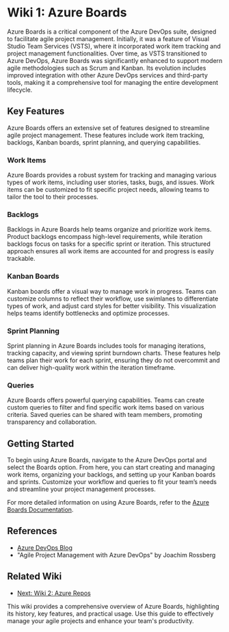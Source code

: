 # Wiki 1: Azure Boards

Azure Boards is a critical component of the Azure DevOps suite, designed to facilitate agile project management. Initially, it was a feature of Visual Studio Team Services (VSTS), where it incorporated work item tracking and project management functionalities. Over time, as VSTS transitioned to Azure DevOps, Azure Boards was significantly enhanced to support modern agile methodologies such as Scrum and Kanban. Its evolution includes improved integration with other Azure DevOps services and third-party tools, making it a comprehensive tool for managing the entire development lifecycle.

## Key Features

Azure Boards offers an extensive set of features designed to streamline agile project management. These features include work item tracking, backlogs, Kanban boards, sprint planning, and querying capabilities.

### Work Items

Azure Boards provides a robust system for tracking and managing various types of work items, including user stories, tasks, bugs, and issues. Work items can be customized to fit specific project needs, allowing teams to tailor the tool to their processes.

### Backlogs

Backlogs in Azure Boards help teams organize and prioritize work items. Product backlogs encompass high-level requirements, while iteration backlogs focus on tasks for a specific sprint or iteration. This structured approach ensures all work items are accounted for and progress is easily trackable.

### Kanban Boards

Kanban boards offer a visual way to manage work in progress. Teams can customize columns to reflect their workflow, use swimlanes to differentiate types of work, and adjust card styles for better visibility. This visualization helps teams identify bottlenecks and optimize processes.

### Sprint Planning

Sprint planning in Azure Boards includes tools for managing iterations, tracking capacity, and viewing sprint burndown charts. These features help teams plan their work for each sprint, ensuring they do not overcommit and can deliver high-quality work within the iteration timeframe.

### Queries

Azure Boards offers powerful querying capabilities. Teams can create custom queries to filter and find specific work items based on various criteria. Saved queries can be shared with team members, promoting transparency and collaboration.

## Getting Started

To begin using Azure Boards, navigate to the Azure DevOps portal and select the Boards option. From here, you can start creating and managing work items, organizing your backlogs, and setting up your Kanban boards and sprints. Customize your workflow and queries to fit your team’s needs and streamline your project management processes.

For more detailed information on using Azure Boards, refer to the [Azure Boards Documentation](https://docs.microsoft.com/en-us/azure/devops/boards/).

## References

- [Azure DevOps Blog](https://devblogs.microsoft.com/devops/)
- "Agile Project Management with Azure DevOps" by Joachim Rossberg

## Related Wiki

- [Next: Wiki 2: Azure Repos](2-wiki-azure-repos.md)

This wiki provides a comprehensive overview of Azure Boards, highlighting its history, key features, and practical usage. Use this guide to effectively manage your agile projects and enhance your team's productivity.